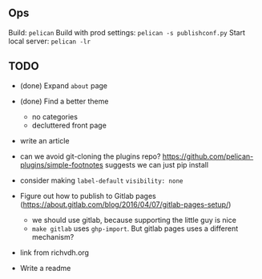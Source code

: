 Ops
---
Build: `pelican`
Build with prod settings: `pelican -s publishconf.py`
Start local server: `pelican -lr`

TODO
----

* (done) Expand `about` page
* (done) Find a better theme
  - no categories
  - decluttered front page

* write an article

* can we avoid git-cloning the plugins repo?
  https://github.com/pelican-plugins/simple-footnotes suggests we can just pip install

* consider making `label-default` `visibility: none`

* Figure out how to publish to Gitlab pages
  (https://about.gitlab.com/blog/2016/04/07/gitlab-pages-setup/)

  * we should use gitlab, because supporting the little guy is nice
  * `make gitlab` uses `ghp-import`. But gitlab pages uses a different
    mechanism?

* link from richvdh.org
* Write a readme

